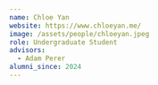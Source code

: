 ```yaml
---
name: Chloe Yan
website: https://www.chloeyan.me/
image: /assets/people/chloeyan.jpeg
role: Undergraduate Student
advisors:
  - Adam Perer
alumni_since: 2024
---
```

